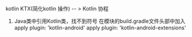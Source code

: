 kotlin KTX(简化kotlin 操作)  -- > Kotlin 协程

1. Java类中引用Kotlin类，找不到符号
在模块的build.gradle文件头部中加入
apply plugin: 'kotlin-android'
apply plugin: 'kotlin-android-extensions'

